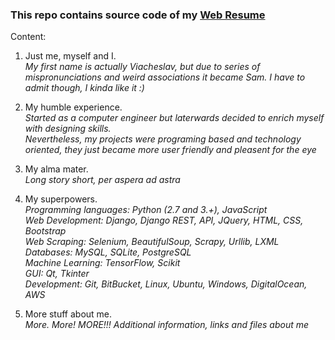 ### This repo contains source code of my [Web Resume](https://samukolov.github.io/ "Sam's web resume")

Content:
1. Just me, myself and I.  
   *My first name is actually Viacheslav, but due to series of mispronunciations and weird associations it became Sam. I have to admit though, I kinda like it :)*

2. My humble experience.  
   *Started as a computer engineer but laterwards decided to enrich myself with designing skills.*  
   *Nevertheless, my projects were programing based and technology oriented, they just became more user friendly and pleasent for the eye*

3. My alma mater.  
   *Long story short, per aspera ad astra*

4. My superpowers.  
   *Programming languages: Python (2.7 and 3.+), JavaScript*  
   *Web Development: Django, Django REST, API, JQuery, HTML, CSS, Bootstrap*  
   *Web Scraping: Selenium, BeautifulSoup, Scrapy, Urllib, LXML*  
   *Databases: MySQL, SQLite, PostgreSQL*  
   *Machine Learning: TensorFlow, Scikit*  
   *GUI: Qt, Tkinter*  
   *Development: Git, BitBucket, Linux, Ubuntu, Windows, DigitalOcean, AWS*

5. More stuff about me.  
   *More. More! MORE!!! Additional information, links and files about me*
